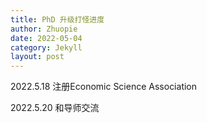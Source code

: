 ```yaml
---
title: PhD 升级打怪进度
author: Zhuopie
date: 2022-05-04
category: Jekyll
layout: post
---
```


2022.5.18 注册Economic Science Association

2022.5.20 和导师交流
